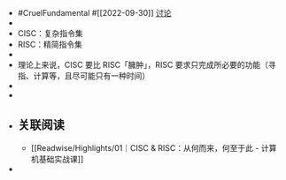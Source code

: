 - #CruelFundamental #[[2022-09-30]] [讨论](https://github.com/CYZH1307/CruelFundamental/tree/main/homework/202209/30)
-
- CISC：复杂指令集
- RISC：精简指令集
-
- 理论上来说，CISC 要比 RISC「臃肿」，RISC 要求只完成所必要的功能（寻指、计算等，且尽可能只有一种时间）
-
-
- ## 关联阅读
	- [[Readwise/Highlights/01｜CISC & RISC：从何而来，何至于此 - 计算机基础实战课]]
-